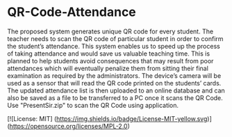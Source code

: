 # QR-Code-Attendance
The proposed system generates unique QR code for every student. The teacher needs to scan the QR code of particular student in order to confirm the student’s attendance. This system enables us to speed up the process of taking attendance and would save us valuable teaching time. This is planned to help students avoid consequences that may result from poor attendances which will eventually penalize them from sitting their final examination as required by the administrators. The device’s camera will be used as a sensor that will read the QR code printed on the students’ cards. The updated attendance list is then uploaded to an online database and can also be saved as a file to be transferred to a PC once it scans the QR Code.
Use "PresentSir.zip" to scan the QR Code using application.

[![License: MIT]
(https://img.shields.io/badge/License-MIT-yellow.svg)]
(https://opensource.org/licenses/MPL-2.0)

